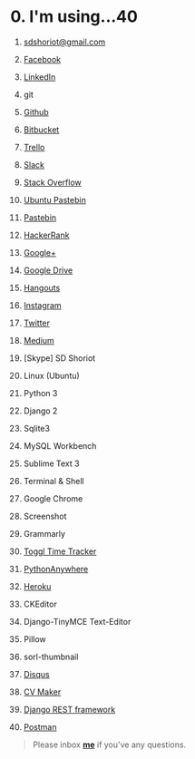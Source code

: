 # 0. I'm using...40

1. sdshoriot@gmail.com

2. [Facebook](https://www.facebook.com/shoriot) 

3. [LinkedIn](https://www.linkedin.com/in/sd-shoriot/)

4. git

5. [Github](https://github.com/sdshoriot)

6. [Bitbucket](https://bitbucket.org/sdshoriot/)

7. [Trello](https://trello.com/sdshoriot/boards)

8. [Slack](https://sdshoriot.slack.com/)

9. [Stack Overflow](https://stackoverflow.com/users/8742316/sd-shoriot?tab=profile)

10. [Ubuntu Pastebin](https://paste.ubuntu.com/?fbclid=IwAR2rawOowOh7l6vOsY4JH66W_wvUvm6XiRBQdmts7MET3YNCI5KF-XTglXk)

11. [Pastebin](https://pastebin.com/u/Shoriot)

12. [HackerRank](https://www.hackerrank.com/sdshoriot?hr_r=1)

13. [Google+](https://plus.google.com/u/0/109738649575393209761)

14. [Google Drive](https://drive.google.com/drive/my-drive?ogsrc=32)

15. [Hangouts](https://mail.google.com/mail/u/0/#inbox)

16. [Instagram](https://www.instagram.com/sd_shoriot/)

17. [Twitter](https://twitter.com/SdShoriot)

18. [Medium](https://medium.com/@sdshoriot)

19. [Skype] SD Shoriot

20. Linux (Ubuntu)

21. Python 3

22. Django 2

23. Sqlite3

24. MySQL Workbench 

25. Sublime Text 3

26. Terminal & Shell

27. Google Chrome

28. Screenshot

29. Grammarly

30. [Toggl Time Tracker](https://toggl.com/app/timer)

31. [PythonAnywhere](https://www.pythonanywhere.com/user/shoriot/)

32. [Heroku]()

33. CKEditor

34. Django-TinyMCE Text-Editor

35. Pillow

36. sorl-thumbnail

37. [Disqus](https://disqus.com/by/sdshoriot/)

38. [CV Maker](https://cvmkr.com/CV/)

39. [Django REST framework](https://www.django-rest-framework.org/)

40. [Postman](https://www.getpostman.com/)


> Please inbox **[me](https://www.facebook.com/shoriot)** if you've any questions.